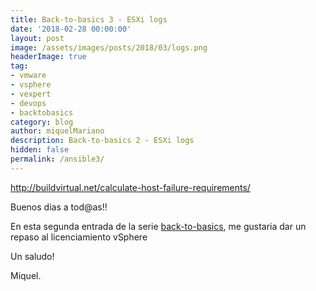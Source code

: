```yaml
---
title: Back-to-basics 3 - ESXi logs
date: '2018-02-28 00:00:00'
layout: post
image: /assets/images/posts/2018/03/logs.png
headerImage: true
tag:
- vmware
- vsphere
- vexpert
- devops
- backtobasics
category: blog
author: miquelMariano
description: Back-to-basics 2 - ESXi logs
hidden: false
permalink: /ansible3/
---
```


http://buildvirtual.net/calculate-host-failure-requirements/

Buenos dias a tod@as!!

En esta segunda entrada de la serie [back-to-basics](https://miquelmariano.github.io/tags/#backtobasics), me gustaria dar un repaso al licenciamiento vSphere



Un saludo!

Miquel.



